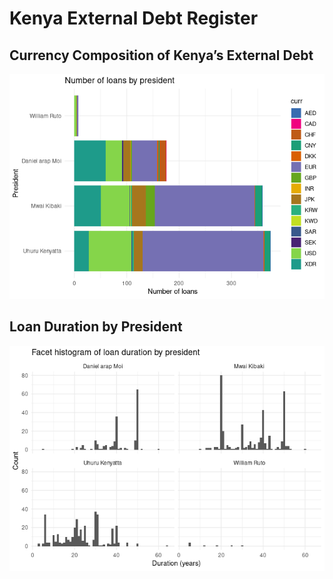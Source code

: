 Kenya External Debt Register
================

## Currency Composition of Kenya’s External Debt

![](README_files/figure-gfm/unnamed-chunk-1-1.png)<!-- -->

## Loan Duration by President

![](README_files/figure-gfm/unnamed-chunk-2-1.png)<!-- -->
